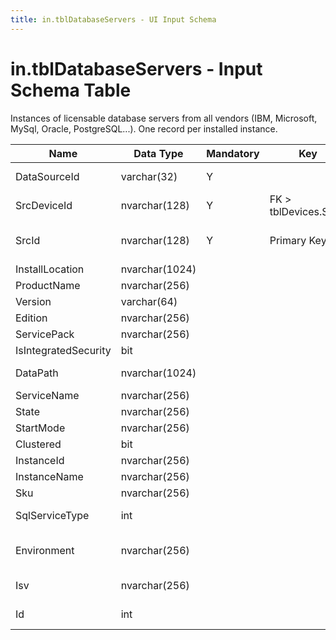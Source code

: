 ```yaml
---
title: in.tblDatabaseServers - UI Input Schema
---
```

# in.tblDatabaseServers - Input Schema Table

​​​​​Instances of licensable database servers from all vendors (IBM, Microsoft, MySql, Oracle​, PostgreSQL...). One record per installed instance.​

| Name​                 | Data Type      | Mandatory | Key                   | Comment                                                                      |
|----------------------|----------------|-----------|-----------------------|------------------------------------------------------------------------------|
| DataSourceId         | varchar(32)    | Y         |                       | Unique ID of the source of this record.                                      |
| SrcDeviceId​          | nvarchar(128)  | Y         | FK > tblDevices.SrcId | Device this database server is running on.                                   |
| SrcId                | nvarchar(128)  | Y         | Primary Key           | Unique ID of the database server in its resp. data source                    |
| InstallLocation      | nvarchar(1024) |           |                       |                                                                              |
| ProductName          | nvarchar(256)  |           |                       |                                                                              |
| Version              | varchar(64)    |           |                       |                                                                              |
| Edition              | nvarchar(256)  |           |                       |                                                                              |
| ServicePack          | nvarchar(256)  |           |                       |                                                                              |
| IsIntegratedSecurity | bit            |           |                       |                                                                              |
| DataPath             | nvarchar(1024) |           |                       | Default path for new databases                                               |
| ServiceName          | nvarchar(256)  |           |                       |                                                                              |
| State                | nvarchar(256)  |           |                       | Service state                                                                |
| StartMode            | nvarchar(256)  |           |                       | Service startmode                                                            |
| Clustered            | bit            |           |                       |                                                                              |
| InstanceId           | nvarchar(256)  |           |                       |                                                                              |
| InstanceName         | nvarchar(256)  |           |                       |                                                                              |
| Sku                  | nvarchar(256)  |           |                       |                                                                              |
| SqlServiceType       | int            |           |                       | WMI SqlService.SqlServiceType                                                |
| Environment          | nvarchar(256)  |           |                       | User supplied info to allow license assignment. E.g. production vs. dev/test |
| Isv                  | nvarchar(256)  |           |                       | Specify vendor if included in separate ISV license.                          |
| Id                   | int            |           |                       | Generated during import. Leave empty.​                                        |